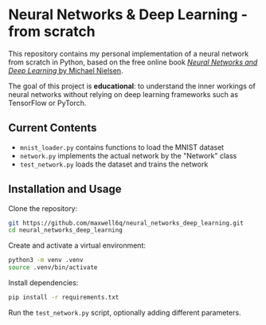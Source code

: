 # Neural Networks & Deep Learning - from scratch
This repository contains my personal implementation of a neural network from scratch in Python, based on the free online book [*Neural Networks and Deep Learning* by Michael Nielsen](http://neuralnetworksanddeeplearning.com/).

The goal of this project is **educational**: to understand the inner workings of neural networks without relying on deep learning frameworks such as TensorFlow or PyTorch.

## Current Contents
- `mnist_loader.py` contains functions to load the MNIST dataset
- `network.py` implements the actual network by the "Network" class
- `test_network.py` loads the dataset and trains the network


## Installation and Usage

Clone the repository:
```bash
git https://github.com/maxwell6q/neural_networks_deep_learning.git
cd neural_networks_deep_learning
```

Create and activate a virtual environment:
```bash
python3 -m venv .venv
source .venv/bin/activate
```

Install dependencies:
```bash
pip install -r requirements.txt
```

Run the `test_network.py` script, optionally adding different parameters.